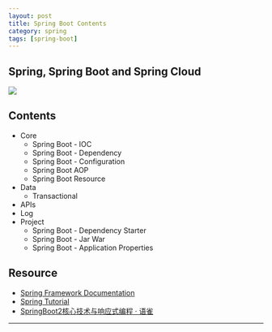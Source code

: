 ```yaml
---
layout: post
title: Spring Boot Contents
category: spring
tags: [spring-boot]
---
```


## Spring, Spring Boot and Spring Cloud

![](https://www.hauchenglee.com/assets/images/spring/spring-boot/Spring-the-source-for-modern-JAVA.jpg)

## Contents 

- Core
    - Spring Boot - IOC
    - Spring Boot - Dependency
    - Spring Boot - Configuration
    - Spring Boot AOP
    - Spring Boot Resource
- Data
    - Transactional
- APIs
- Log
- Project
    - Spring Boot - Dependency Starter
    - Spring Boot - Jar War
    - Spring Boot - Application Properties

[][1]

## Resource

- [Spring Framework Documentation](https://docs.spring.io/spring-framework/docs/current/reference/html/)
- [Spring Tutorial](https://dunwu.github.io/spring-tutorial/#/README)
- [SpringBoot2核心技术与响应式编程 · 语雀](https://www.yuque.com/atguigu/springboot)

[1]: ![](https://www.hauchenglee.com/assets/images/spring/spring-boot/SpringBoot2_核心技术与响应式编程.png)

---